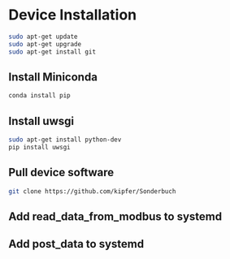 # Device Installation
```bash
sudo apt-get update
sudo apt-get upgrade
sudo apt-get install git
```
## Install Miniconda
```bash
conda install pip
```
## Install uwsgi
```bash
sudo apt-get install python-dev
pip install uwsgi
```

## Pull device software
```bash
git clone https://github.com/kipfer/Sonderbuch
```

## Add read_data_from_modbus to systemd

## Add post_data to systemd
